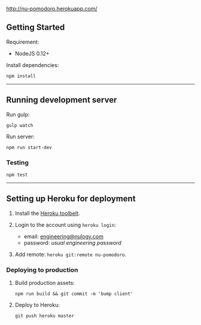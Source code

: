 http://nu-pomodoro.herokuapp.com/

## Getting Started

Requirement:

- NodeJS 0.12+


Install dependencies:

```
npm install
```

---

## Running development server

Run gulp:

```
gulp watch
```

Run server:

```
npm run start-dev
```

### Testing

```
npm test
```

---

## Setting up Heroku for deployment

1. Install the [Heroku toolbelt](https://toolbelt.heroku.com/).

2. Login to the account using `heroku login`:
    - email: engineering@nulogy.com
    - password: *usual engineering password*

3. Add remote: `heroku git:remote nu-pomodoro`.


### Deploying to production

1. Build production assets:

    ```
    npm run build && git commit -m 'bump client'
    ```

2. Deploy to Heroku:

    ```
    git push heroku master
    ```

